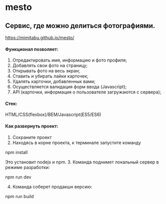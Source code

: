 # mesto

## Сервис, где можно делиться фотографиями.

https://mimitabu.github.io/mesto/

#### Функционал позволяет:
1. Отредактировать имя, информацию и фото профиля;
2. Добавлять свои фото на страницу;
3. Открывать фото на весь экран;
3. Ставить и убирать лайки карточек;
4. Удалять карточки, добавленнык вами;
5. Осуществляется валидация форм ввода (Javascript);
6. API (карточки, информация о пользователе загружаются с сервера);

#### Стек:
HTML/CSS(flexbox)/BEM/Javascript(ES5/ES6)

#### Как развернуть проект:
1. Сохраните проект
2. Находясь в корне проекта, к терминале запустите команду

npm install

Это установит nodejs и npm. 
3. Команда поднимет локальный сервер в режиме разработки: 

npm run dev

4. Команда соберет продакшн версию:

npm run build

